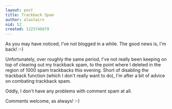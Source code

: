 ```yaml
---
layout: post
title: Trackback Spam
author: alastairs
nid: 52
created: 1225746879
---
```

As you may have noticed, I've not blogged in a while.  The good news is, I'm back! :-)

Unfortunately, over roughly the same period, I've not really been keeping on top of clearing out my trackback spam, to the point where I deleted in the region of 1000 spam trackbacks this evening.  Short of disabling the trackback function (which I don't really want to do), I'm after a bit of advice on combating trackback spam.  

Oddly, I don't have any problems with comment spam at all.  

Comments welcome, as always! :-)
